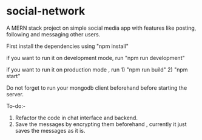 # social-network
A MERN stack project on simple social media app with features like posting, following and messaging other users.


First install the dependencies using "npm install"

if you want to run it on development mode, run "npm run development"

if you want to run it on production mode , run 1) "npm run build"
                                               2) "npm start"

Do not forget to run your mongodb client beforehand before starting the server.


To-do:-
1) Refactor the code in chat interface and backend.
2) Save the messages by encrypting them beforehand , currently it just saves the messages as it is.

